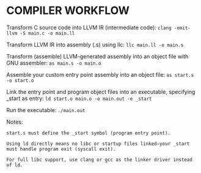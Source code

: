 # COMPILER WORKFLOW

Transform C source code into LLVM IR (intermediate code):
    `clang -emit-llvm -S main.c -o main.ll`

Transform LLVM IR into assembly (.s) using llc:
    `llc main.ll -o main.s`

Transform (assemble) LLVM-generated assembly into an object file with GNU assembler:
    `as main.s -o main.o`

Assemble your custom entry point assembly into an object file:
    `as start.s -o start.o`

Link the entry point and program object files into an executable, specifying _start as entry:
    `ld start.o main.o -o main.out -e _start`

Run the executable:
    `./main.out`


Notes:

    start.s must define the _start symbol (program entry point).

    Using ld directly means no libc or startup files linked—your _start must handle program exit (syscall exit).

    For full libc support, use clang or gcc as the linker driver instead of ld.

